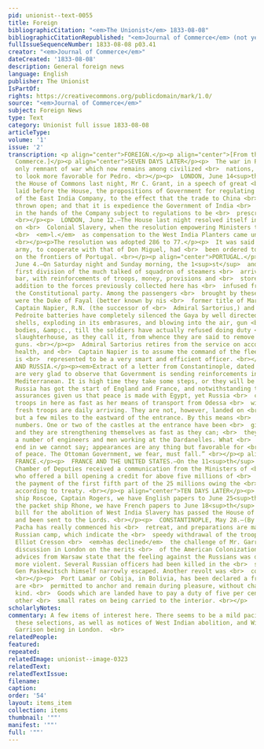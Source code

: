 ```yaml
---
pid: unionist--text-0055
title: Foreign
bibliographicCitation: "<em>The Unionist</em> 1833-08-08"
bibliographicCitationRepublished: "<em>Journal of Commerce</em> (not yet researched)"
fullIssueSequenceNumber: 1833-08-08 p03.41
creator: "<em>Journal of Commerce</em>"
dateCreated: '1833-08-08'
description: General foreign news
language: English
publisher: The Unionist
IsPartOf: 
rights: https://creativecommons.org/publicdomain/mark/1.0/
source: "<em>Journal of Commerce</em>"
subject: Foreign News
type: Text
category: Unionist full issue 1833-08-08
articleType: 
volume: '1'
issue: '2'
transcription: <p align="center">FOREIGN.</p><p align="center">[From the Journal of
  Commerce.]</p><p align="center">SEVEN DAYS LATER</p><p>  The war in Portugal, the
  only remnant of war which now remains among civilized <br>  nations, was getting
  to look more favorable for Pedro. <br></p><p>  LONDON, June 14<sup>th</sup>  .—In
  the House of Commons last night, Mr C. Grant, in a speech of great <br>  length,
  laid before the House, the propositions of Government for regulating <br>  the affairs
  of the East India Company, to the effect that the trade to China <br>  should be
  thrown open; and that it is expedience the Government of India <br>  should remain
  in the hands of the Company subject to regulations to be <br>  prescribed by Parliament.
  <br></p><p>  LONDON, June 12.—The House last night resolved itself into a Committee
  on <br>  Colonial Slavery, when the resolution empowering Ministers to grant 20,000,000
  <br>  <em>l.</em>  as compensation to the West India Planters came under consideration.
  <br></p><p>The resolution was adopted 286 to 77.</p><p>  It was said that a Spanish
  army, to cooperate with that of Don Miguel, had <br>  been ordered to be collected
  on the frontiers of Portugal. <br></p><p align="center">PORTUGAL.</p><p>  OFORTO,
  June 4.—On Saturday night and Sunday morning, the 1<sup>st</sup>  and 2d inst. the
  first division of the much talked of squadron of steamers <br>  arrived off the
  bar, with reinforcements of troops, money, provisions and <br>  stores. This seasonable
  addition to the forces previously collected here has <br>  infused fresh vigor into
  the Constitutional party. Among the passengers <br>  brought by these four steamers
  were the Duke of Fayal (better known by nis <br>  former title of Marquis de Palmella,)
  Captain Napier, R.N. (the successor of <br>  Admiral Sartorius,) and others. <br></p><p>  The
  Pedroite batteries have completely silenced the Gaya by well directed shot <br>  and
  shells, exploding in its embrasures, and blowing into the air, gun <br>  carriages,
  bodies, &amp;c., till the soldiers have actually refused doing duty <br>  in this
  slaughterhouse, as they call it, from whence they are said to remove <br>  the long
  guns. <br></p><p>  Admiral Sartorius retires from the service on account of ill
  health, and <br>  Captain Napier is to assume the command of the fleet. The latter
  is <br>  represented to be a very smart and efficient officer. <br></p><p align="center">TURKEY
  AND RUSSIA.</p><p><em>Extract of a letter from Constantinople, dated May 22</em></p><p>  ‘We
  are very glad to observe that Government is sending reinforcements into <br>  the
  Mediterranean. It is high time they take some steps, or they will be too <br>  late.
  Russia has got the start of England and France, and notwithstanding the <br>  continued
  assurances given us that peace is made with Egypt, yet Russia <br>  continues pouring
  troops in here as fast as her means of transport from Odessa <br>  will permit;
  fresh troops are daily arriving. They are not, however, landed on <br>  the Bosphorus,
  but a few miles to the eastward of the entrance. By this means <br>  they mask their
  numbers. One or two of the castles at the entrance have been <br>  given up to them,
  and they are strengthening themselves as fast as they can; <br>  they have also
  a number of engineers and men working at the Dardanelles. What <br>  all this may
  end in we cannot say; appearances are any thing but favorable for <br>  a continuation
  of peace. The Ottoman Government, we fear, must fall.” <br></p><p align="center">FROM
  FRANCE.</p><p>  FRANCE AND THE UNITED STATES.—On the 11<sup>th</sup>  of June the
  Chamber of Deputies received a communication from the Ministers of <br>  Finance,
  who offered a bill opening a credit for above five millions of <br>  francs, for
  the payment of the first fifth part of the 25 millions owing the <br>  United States,
  according to treaty. <br></p><p align="center">TEN DAYS LATER</p><p>  By the packet
  ship Roscoe, Captain Rogers, we have English papers to June 25<sup>th</sup>  . By
  the packet ship Rhone, we have French papers to June 18<sup>th</sup>  . <br></p><p>  The
  bill for the abolition of West India Slavery has passed the House of <br>  Commons
  and been sent to the Lords. <br></p><p>  CONSTANTINOPLE, May 28.—(By Express.) Ibrahim
  Pacha has really commenced his <br>  retreat, and preparations are making in the
  Russian camp, which indicate the <br>  speedy withdrawal of the troops. <br></p><p>  ENGLAND.—Mr
  Elliot Cresson <br>  <em>has declined</em>  the challenge of Mr. Garrison to a public
  discussion in London on the merits <br>  of the American Colonization society. <br></p><p>  The
  advices from Warsaw state that the feeling against the Russians was daily <br>  becoming
  more violent. Several Russian officers had been killed in the <br>  streets, and
  Gen Paskewitsch himself narrowly escaped. Another revolt was <br>  contemplated.
  <br></p><p>  Port Lamar or Cobija, in Bolivia, has been declared a free port. Vessels
  are <br>  permitted to anchor and remain during pleasure, without charge of any
  kind. <br>  Goods which are landed have to pay a duty of five per cent. and some
  other <br>  small rates on being carried to the interior. <br></p>
scholarlyNotes: 
commentary: A few items of interest here. There seems to be a mild pacifism throughout
  these selections, as well as notices of West Indian abolition, and William Lloyd
  Garrison being in London.  <br>
relatedPeople: 
featured: 
repeated: 
relatedImage: unionist--image-0323
relatedText: 
relatedTextIssue: 
filename: 
caption: 
order: '54'
layout: items_item
collection: items
thumbnail: '""'
manifest: '""'
full: '""'
---
```

